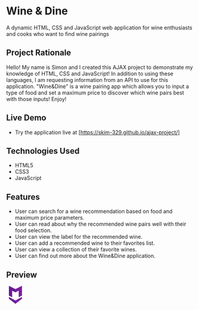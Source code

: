 # Wine & Dine

A dynamic HTML, CSS and JavaScript web application for wine enthusiasts and cooks who want to find wine pairings

## Project Rationale

Hello! My name is Simon and I created this AJAX project to demonstrate my knowledge of HTML, CSS and JavaScript! In addition to using these languages, I am requesting information from an API to use for this application. "Wine&Dine" is a wine pairing app which allows you to input a type of food and set a maximum price to discover which wine pairs best with those inputs! Enjoy!

## Live Demo

- Try the application live at [https://skim-329.github.io/ajax-project/]

## Technologies Used

- HTML5
- CSS3
- JavaScript

## Features

- User can search for a wine recommendation based on food and maximum price parameters.
- User can read about why the recommended wine pairs well with their food selection.
- User can view the label for the recommended wine.
- User can add a recommended wine to their favorites list.
- User can view a collection of their favorite wines.
- User can find out more about the Wine&Dine application.

## Preview

![alt text](https://github.com/adam-p/markdown-here/raw/master/src/common/images/icon48.png "Wine&Dine recommended wine")
